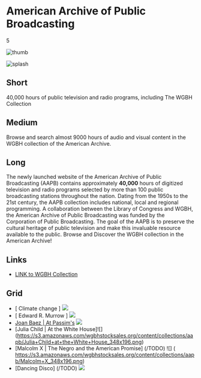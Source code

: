 # American Archive of Public Broadcasting

5

![thumb](https://s3.amazonaws.com/wgbhstocksales.org/content/collections/aapb/aapb-thumb_348x196.png)

![splash](https://s3.amazonaws.com/wgbhstocksales.org/content/collections/aapb/AAPB+home+page.png)

## Short

40,000 hours of public television and radio
programs, including The WGBH Collection

## Medium

Browse and search almost 9000 hours of audio and visual content in the WGBH collection of the American Archive. 

## Long

The newly launched website of the American Archive of Public Broadcasting (AAPB)
contains approximately **40,000** hours of digitized television and radio programs 
selected by more than 100 public broadcasting stations throughout the nation. 
Dating from the 1950s to the 21st century, the AAPB collection includes national, 
local and regional programming.  A collaboration between the Library of Congress and WGBH, the 
American Archive of Public Broadcasting was funded by the Corporation of Public Broadcasting. 
The goal of the AAPB is to preserve the cultural heritage of public television 
and make this invaluable resource available to the public. 
Browse and Discover the WGBH collection in the American Archive!



## Links

- [LINK to WGBH Collection](http://americanarchive.org/catalog?f[organization][]=WGBH+%28MA%29)

## Grid

- [ Climate change ] ![](https://s3.amazonaws.com/wgbhstocksales.org/content/collections/aapb/Climate+change_348x196.png)
- [ Edward R. Murrow ] ![](https://s3.amazonaws.com/wgbhstocksales.org/content/collections/aapb/Edward+R.+Murrow_348x196_really.png)
- [Joan Baez | At Passim's](/TODO) ![](https://s3.amazonaws.com/wgbhstocksales.org/content/collections/aapb/Joan+Baez_348x196.png)
- [Julia Child | At the White House]![] (https://s3.amazonaws.com/wgbhstocksales.org/content/collections/aapb/Julia+Child+at+the+White+House_348x196.png)
- [Malcolm X | The Negro and the American Promise] (/TODO) ![] (	
https://s3.amazonaws.com/wgbhstocksales.org/content/collections/aapb/Malcolm+X_348x196.png)
- [Dancing Disco] (/TODO) ![](https://s3.amazonaws.com/wgbhstocksales.org/content/collections/aapb/Dancing+Disco_348x196.png)

